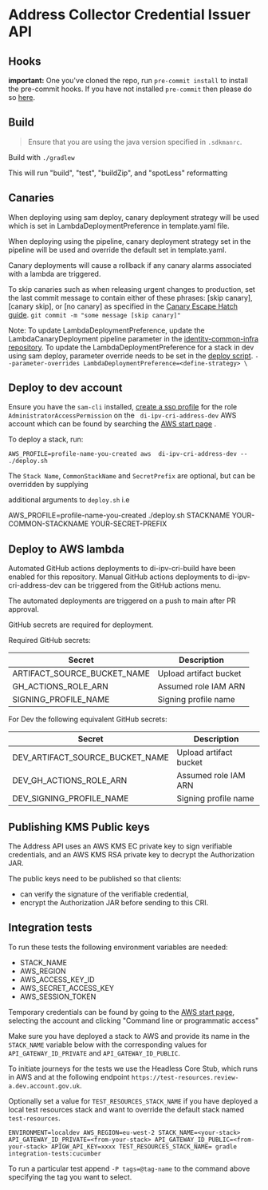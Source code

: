 # Address Collector Credential Issuer API

## Hooks

**important:** One you've cloned the repo, run `pre-commit install` to install the pre-commit hooks.
If you have not installed `pre-commit` then please do so [here](https://pre-commit.com/).

## Build

> Ensure that you are using the java version specified in `.sdkmanrc`.

Build with `./gradlew`

This will run "build", "test", "buildZip", and "spotLess" reformatting

## Canaries
When deploying using sam deploy, canary deployment strategy will be used which is set in LambdaDeploymentPreference in template.yaml file. 

When deploying using the pipeline, canary deployment strategy set in the pipeline will be used and override the default set in template.yaml. 

Canary deployments will cause a rollback if any canary alarms associated with a lambda are triggered. 

To skip canaries such as when releasing urgent changes to production, set the last commit message to contain either of these phrases: [skip canary], [canary skip], or [no canary] as specified in the [Canary Escape Hatch guide](https://govukverify.atlassian.net/wiki/spaces/PLAT/pages/3836051600/Rollback+Recovery+Guidance#Escape-Hatch%3A-how-to-skip-canary-deployments-when-needed). 
`git commit -m "some message [skip canary]"`

Note: To update LambdaDeploymentPreference, update the LambdaCanaryDeployment pipeline parameter in the [identity-common-infra repository](https://github.com/govuk-one-login/identity-common-infra/tree/main/terraform/orange/address). To update the LambdaDeploymentPreference for a stack in dev using sam deploy, parameter override needs to be set in the [deploy script](./deploy.sh). 
`--parameter-overrides LambdaDeploymentPreference=<define-strategy> \`

## Deploy to dev account

Ensure you have the `sam-cli` installed, [create a sso profile](https://govukverify.atlassian.net/wiki/spaces/LO/pages/3725591061/Getting+set+up+with+AWS+SSO+in+terminal+CLI+-+quickstart) for the role `AdministratorAccessPermission` on the ` di-ipv-cri-address-dev` AWS account which can be found by searching the [AWS start page](https://uk-digital-identity.awsapps.com/start#/) .


To deploy a stack, run:

`AWS_PROFILE=profile-name-you-created aws  di-ipv-cri-address-dev -- ./deploy.sh`

The `Stack Name`, `CommonStackName` and `SecretPrefix` are optional, but can be overridden by supplying

additional arguments to `deploy.sh` i.e

AWS_PROFILE=profile-name-you-created ./deploy.sh STACKNAME YOUR-COMMON-STACKNAME YOUR-SECRET-PREFIX

## Deploy to AWS lambda

Automated GitHub actions deployments to di-ipv-cri-build have been enabled for this repository.
Manual GitHub actions deployments to di-ipv-cri-address-dev can be triggered from the GitHub actions menu.

The automated deployments are triggered on a push to main after PR approval.

GitHub secrets are required for deployment.

Required GitHub secrets:

| Secret | Description |
| ------ | ----------- |
| ARTIFACT_SOURCE_BUCKET_NAME | Upload artifact bucket |
| GH_ACTIONS_ROLE_ARN | Assumed role IAM ARN |
| SIGNING_PROFILE_NAME | Signing profile name |

For Dev the following equivalent GitHub secrets:

| Secret                          | Description |
|---------------------------------| ----------- |
| DEV_ARTIFACT_SOURCE_BUCKET_NAME | Upload artifact bucket |
| DEV_GH_ACTIONS_ROLE_ARN         | Assumed role IAM ARN |
| DEV_SIGNING_PROFILE_NAME        | Signing profile name |

## Publishing KMS Public keys

The Address API uses an AWS KMS EC private key to sign verifiable credentials,
and an AWS KMS RSA private key to decrypt the Authorization JAR.

The public keys need to be published so that clients:
* can verify the signature of the verifiable credential,
* encrypt the Authorization JAR before sending to this CRI.


## Integration tests

To run these tests the following environment variables are needed:

- STACK_NAME
- AWS_REGION
- AWS_ACCESS_KEY_ID
- AWS_SECRET_ACCESS_KEY
- AWS_SESSION_TOKEN

Temporary credentials can be found by going to the [AWS start page](https://uk-digital-identity.awsapps.com/start#/), selecting the account and clicking
"Command line or programmatic access"


Make sure you have deployed a stack to AWS and provide its name in the `STACK_NAME` variable below with the corresponding values for `API_GATEWAY_ID_PRIVATE` and `API_GATEWAY_ID_PUBLIC`.

To initiate journeys for the tests we use the Headless Core Stub, which runs in AWS and at the following endpoint `https://test-resources.review-a.dev.account.gov.uk`.


Optionally set a value for `TEST_RESOURCES_STACK_NAME` if you have deployed a local test resources stack and want to override the default stack named `test-resources`.

```
ENVIRONMENT=localdev AWS_REGION=eu-west-2 STACK_NAME=<your-stack> API_GATEWAY_ID_PRIVATE=<from-your-stack> API_GATEWAY_ID_PUBLIC=<from-your-stack> APIGW_API_KEY=xxxx TEST_RESOURCES_STACK_NAME= gradle integration-tests:cucumber
```

To run a particular test append `-P tags=@tag-name` to the command above specifying the tag you want to select.

